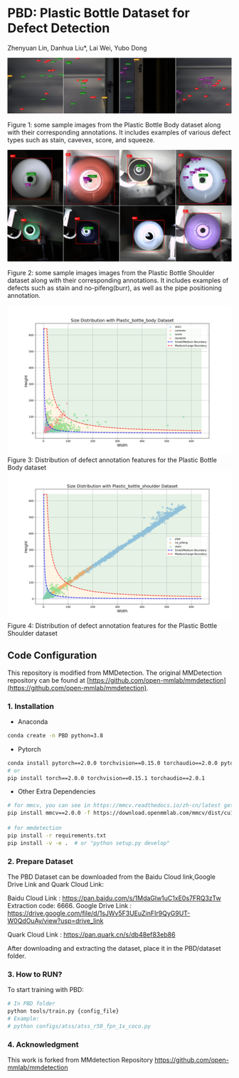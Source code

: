 # PBD: Plastic Bottle Dataset for Defect Detection

Zhenyuan Lin, Danhua Liu*, Lai Wei, Yubo Dong

<img src="resources/combined_image_body.png">

Figure 1: some sample images from the Plastic
Bottle Body dataset along with their corresponding annotations. It includes examples of various defect types such as
stain, cavevex, score, and squeeze.

<img src="resources/combined_image_shoulder.png">

Figure 2: some sample images images from the Plastic Bottle
Shoulder dataset along with their corresponding annotations.
It includes examples of defects such as stain and no-pifeng(burr), as well
as the pipe positioning annotation.

<img src="resources/size_distribution_body.png">
Figure 3: Distribution of defect annotation features for the Plastic Bottle Body dataset

<img src="resources/size_distribution_shoulder.png">
Figure 4: Distribution of defect annotation features for the Plastic Bottle Shoulder dataset



## Code Configuration
This repository is modified from MMDetection. The original MMDetection repository can be found at [https://github.com/open-mmlab/mmdetection](https://github.com/open-mmlab/mmdetection).

### 1. Installation

- Anaconda
```bash
conda create -n PBD python=3.8
```
- Pytorch
```bash
conda install pytorch==2.0.0 torchvision==0.15.0 torchaudio==2.0.0 pytorch-cuda=11.7 -c pytorch -c nvidia
# or
pip install torch==2.0.0 torchvision==0.15.1 torchaudio==2.0.1
```
- Other Extra Dependencies
```bash
# for mmcv, you can see in https://mmcv.readthedocs.io/zh-cn/latest get_started/installation.html 
pip install mmcv==2.0.0 -f https://download.openmmlab.com/mmcv/dist/cu117/torch2.0/index.html 

# for mmdetection
pip install -r requirements.txt
pip install -v -e .  # or "python setup.py develop"
```
### 2. Prepare Dataset
The PBD Dataset can be downloaded from the Baidu Cloud link,Google Drive Link and Quark Cloud Link:

Baidu Cloud Link : https://pan.baidu.com/s/1MdaGlw1uC1xE0s7FRQ3zTw
Extraction code: 6666.
Google Drive Link : https://drive.google.com/file/d/1sJWv5F3UEuZinFIr9QyG9UT-W0QdOuAy/view?usp=drive_link


Quark Cloud Link : https://pan.quark.cn/s/db48ef83eb86

After downloading and extracting the dataset, place it in the PBD/dataset folder.


### 3. How to RUN?
To start training with PBD:
```bash
# In PBD folder
python tools/train.py {config_file}
# Example:
# python configs/atss/atss_r50_fpn_1x_coco.py
```
### 4. Acknowledgment
This work is forked from MMdetection Repository https://github.com/open-mmlab/mmdetection